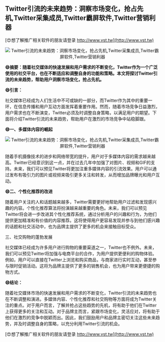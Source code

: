 ## **Twitter引流的未来趋势：洞察市场变化，抢占先机,Twitter采集成员,Twitter霸屏软件,Twitter营销利器**

[😍想了解推广相关软件的朋友请登录 http://www.vst.tw](http://www.vst.tw)

 <center><img src="https://vst.tw/MP4/tuiguang/png/6.png" alt="Twitter引流的未来趋势：洞察市场变化，抢占先机,Twitter采集成员,Twitter霸屏软件,Twitter营销利器"></center>

**😄摘要：随着社交媒体的快速发展和用户需求的不断变化，Twitter作为一个广泛使用的社交平台，也在不断适应和调整自身的功能和策略。本文将探讨Twitter引流的未来趋势，帮助用户洞察市场变化，抢占先机。**

**😄引言：**

社交媒体已经成为人们生活中不可或缺的一部分，而Twitter作为其中的重要一环，在信息传播和用户互动方面发挥着重要作用。然而，随着市场竞争日益激烈，用户需求也在不断演变，Twitter必须及时调整自身策略，以满足用户的期望。下面将介绍Twitter引流的未来趋势，帮助用户在激烈的市场竞争中站稳脚跟。

**😄一、多媒体内容的崛起**

 <center><img src="https://vst.tw/MP4/tuiguang/png/0.png" alt="Twitter引流的未来趋势：洞察市场变化，抢占先机,Twitter采集成员,Twitter霸屏软件,Twitter营销利器"></center>

随着手机摄像技术的进步和网络带宽的提升，用户对于多媒体内容的需求越来越高。Twitter已经意识到这一点，并在过去几年中加强了对图片、视频和GIF的支持。未来，我们可以预见Twitter将更加注重多媒体内容的引流效果。用户可以通过发布有吸引力的图片或视频来吸引更多关注和转发，从而增加品牌曝光和用户互动。

**😄二、个性化推荐的改进**

随着用户关注的人和话题越来越多，Twitter需要更好地帮助用户过滤和发现感兴趣的内容。个性化推荐算法将扮演越来越重要的角色。未来，我们可以预见Twitter将会进一步改进其个性化推荐系统，通过分析用户的兴趣和行为，为他们提供更加精准和有价值的内容推荐。这将使得用户更容易发现并参与到他们感兴趣的话题和社交活动中，也为品牌主提供了更多的机会来接触目标受众。

三、社交购物的蓬勃发展

社交媒体已经成为许多用户进行购物的重要渠道之一，Twitter也不例外。未来，我们可以预见Twitter将加强与电商平台的合作，为用户提供更便利的购物体验。例如，用户可以直接在Twitter上浏览和购买商品，与商家进行实时互动，甚至参与限时促销活动。这将为品牌主提供了更多的销售机会，也为用户带来更便捷的购物方式。

**😄结论：**

随着社交媒体市场的快速发展和用户需求的不断变化，Twitter引流的未来趋势也在不断调整和演进。多媒体内容、个性化推荐和社交购物等方面将成为Twitter关注的重点。对于用户而言，了解并抢占这些趋势的先机，将有助于他们在Twitter上获得更多的关注和互动。对于品牌主而言，紧跟市场变化，灵活应对，将有助于他们在激烈的竞争中脱颖而出。因此，我们鼓励用户和品牌主密切关注这些未来趋势，并及时调整自身的策略，以充分利用Twitter引流的机会。

[😍想了解推广相关软件的朋友请登录 http://www.vst.tw](http://www.vst.tw)



